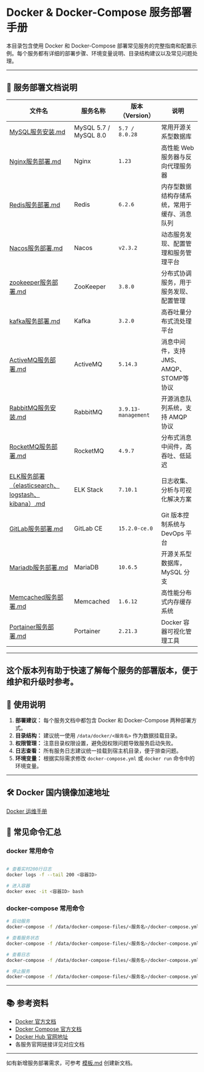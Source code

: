 # Docker & Docker-Compose 服务部署手册

本目录包含使用 Docker 和 Docker-Compose 部署常见服务的完整指南和配置示例。每个服务都有详细的部署步骤、环境变量说明、目录结构建议以及常见问题处理。

---

## 📄 服务部署文档说明

| 文件名                                                                                    | 服务名称                  | 版本（Version）         | 说明                        |
|----------------------------------------------------------------------------------------|-----------------------|---------------------|---------------------------|
| [MySQL服务安装.md](MySQL服务安装.md)                                                           | MySQL 5.7 / MySQL 8.0 | `5.7 / 8.0.28`      | 常用开源关系型数据库                |
| [Nginx服务部署.md](Nginx服务部署.md)                                                           | Nginx                 | `1.23`              | 高性能 Web 服务器与反向代理服务器       |
| [Redis服务部署.md](Redis服务部署.md)                                                           | Redis                 | `6.2.6`             | 内存型数据结构存储系统，常用于缓存、消息队列    |
| [Nacos服务部署.md](Nacos服务部署.md)                                                           | Nacos                 | `v2.3.2`            | 动态服务发现、配置管理和服务管理平台        |
| [zookeeper服务部署.md](zookeeper服务部署.md)                                                   | ZooKeeper             | `3.8.0`             | 分布式协调服务，用于服务发现、配置管理       |
| [kafka服务部署.md](kafka服务部署.md)                                                           | Kafka                 | `3.2.0`             | 高吞吐量分布式流处理平台              |
| [ActiveMQ服务部署.md](ActiveMQ服务部署.md)                                                     | ActiveMQ              | `5.14.3`            | 消息中间件，支持JMS、AMQP、STOMP等协议 |
| [RabbitMQ服务安装.md](RabbitMQ服务安装.md)                                                     | RabbitMQ              | `3.9.13-management` | 开源消息队列系统，支持 AMQP 协议       |
| [RocketMQ服务部署.md](RocketMQ服务部署.md)                                                     | RocketMQ              | `4.9.7`             | 分布式消息中间件，高吞吐、低延迟          |
| [ELK服务部署（elasticsearch、logstash、kibana）.md](ELK服务部署（elasticsearch、logstash、kibana）.md) | ELK Stack             | `7.10.1`            | 日志收集、分析与可视化解决方案           |
| [GitLab服务部署.md](GitLab服务部署.md)                                                         | GitLab CE             | `15.2.0-ce.0`       | Git 版本控制系统与 DevOps 平台     |
| [Mariadb服务部署.md](Mariadb服务部署.md)                                                       | MariaDB               | `10.6.5`            | 开源关系型数据库，MySQL 分支         |
| [Memcached服务部署.md](Memcached服务部署.md)                                                   | Memcached             | `1.6.12`            | 高性能分布式内存缓存系统              |
| [Portainer服务部署.md](Portainer服务部署.md)                                                   | Portainer             | `2.21.3`            | Docker 容器可视化管理工具          |

---

这个版本列有助于快速了解每个服务的部署版本，便于维护和升级时参考。
---

## 📌 使用说明

1. **部署建议：** 每个服务文档中都包含 Docker 和 Docker-Compose 两种部署方式。
2. **目录结构：** 建议统一使用 `/data/docker/<服务名>` 作为数据挂载目录。
3. **权限管理：** 注意目录权限设置，避免因权限问题导致服务启动失败。
4. **日志查看：** 所有服务日志建议统一挂载到宿主机目录，便于排查问题。
5. **环境变量：** 根据实际需求修改 `docker-compose.yml` 或 `docker run` 命令中的环境变量。

---

## 🛠️ Docker 国内镜像加速地址

[Docker 运维手册](..%2FDocker%E5%91%BD%E4%BB%A4%2FREADME.md)

## 🧰 常见命令汇总

### docker 常用命令

```bash

# 查看实时200行日志
docker logs -f --tail 200 <容器ID>

# 进入容器
docker exec -it <容器ID> bash

```

### docker-compose 常用命令

```bash
# 启动服务
docker-compose -f /data/docker-compose-files/<服务名>/docker-compose.yml up -d

# 查看服务状态
docker-compose -f /data/docker-compose-files/<服务名>/docker-compose.yml ps

# 查看日志
docker-compose -f /data/docker-compose-files/<服务名>/docker-compose.yml logs -f

# 停止服务
docker-compose -f /data/docker-compose-files/<服务名>/docker-compose.yml down
```

---

## 📚 参考资料

- [Docker 官方文档](https://docs.docker.com/)
- [Docker Compose 官方文档](https://docs.docker.com/compose/)
- [Docker Hub 官网地址](https://hub.docker.com/)
- 各服务官网链接详见对应文档

---

如有新增服务部署需求，可参考 [模板.md](模板.md) 创建新文档。